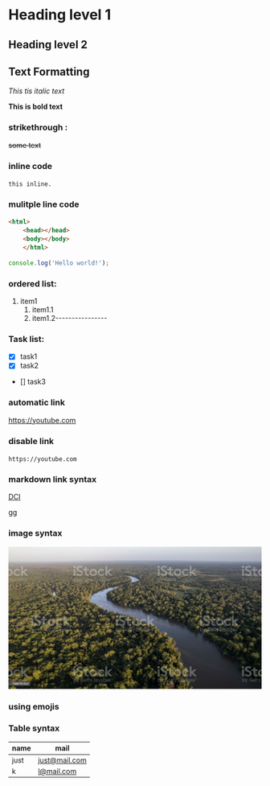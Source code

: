<!--Markdown Tutorial-->

# Heading level 1 

## Heading level 2

## Text Formatting

_This tis italic text_

**This is bold text**


### strikethrough : 

~~some text~~

### inline code
`this inline.`

### mulitple line code 

```html
<html>
    <head></head>
    <body></body>
    </html>
```
```javascript
console.log('Hello world!');
```
### ordered list:

1. item1
    1. item1.1
    2. item1.2----------------
<!---no autocorrect if you write 1,1,2,3-->

### Task list:
- [x] task1
- [x] task2
- [] task3

### automatic link 
https://youtube.com

### disable link
  `https://youtube.com`

  ### markdown link syntax 

  [DCI][youtube-website]

[gg][google]

[youtube-website]: https://youtube.com
[google]: https://google.com


### image syntax

![park](./istockphoto-1366791542-1024x1024.jpg)
<!---remember to put in in the same direcory as your project-->


### using emojis 
<!----remember to download the extension--> 


### Table syntax

| name | mail |
| ---- | ----------------|
| just | just@mail.com |
| k    | l@mail.com  |



